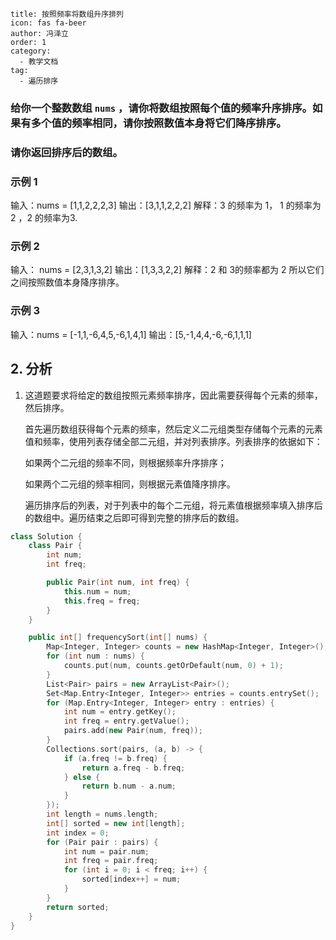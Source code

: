 ```
title: 按照频率将数组升序排列
icon: fas fa-beer
author: 冯泽立
order: 1
category:
  - 教学文档
tag:
  - 遍历排序
```

### 给你一个整数数组 `nums` ，请你将数组按照每个值的频率升序排序。如果有多个值的频率相同，请你按照数值本身将它们降序排序。 

### 请你返回排序后的数组。

### 示例 1

输入：nums   =   [1,1,2,2,2,3]
输出：[3,1,1,2,2,2]
解释：3 的频率为 1， 1 的频率为 2 ，2 的频率为3.

### 示例 2

输入： nums   =   [2,3,1,3,2] 
输出：[1,3,3,2,2] 
解释：2 和 3的频率都为 2 所以它们之间按照数值本身降序排序。

### 示例 3

输入：nums   =   [-1,1,-6,4,5,-6,1,4,1]
输出：[5,-1,4,4,-6,-6,1,1,1]

## 2. 分析

1. 这道题要求将给定的数组按照元素频率排序，因此需要获得每个元素的频率，然后排序。

   首先遍历数组获得每个元素的频率，然后定义二元组类型存储每个元素的元素值和频率，使用列表存储全部二元组，并对列表排序。列表排序的依据如下：

   如果两个二元组的频率不同，则根据频率升序排序；

   如果两个二元组的频率相同，则根据元素值降序排序。

   遍历排序后的列表，对于列表中的每个二元组，将元素值根据频率填入排序后的数组中。遍历结束之后即可得到完整的排序后的数组。
   


```cpp
class Solution {
    class Pair {
        int num;
        int freq;

        public Pair(int num, int freq) {
            this.num = num;
            this.freq = freq;
        }
    }

    public int[] frequencySort(int[] nums) {
        Map<Integer, Integer> counts = new HashMap<Integer, Integer>();
        for (int num : nums) {
            counts.put(num, counts.getOrDefault(num, 0) + 1);
        }
        List<Pair> pairs = new ArrayList<Pair>();
        Set<Map.Entry<Integer, Integer>> entries = counts.entrySet();
        for (Map.Entry<Integer, Integer> entry : entries) {
            int num = entry.getKey();
            int freq = entry.getValue();
            pairs.add(new Pair(num, freq));
        }
        Collections.sort(pairs, (a, b) -> {
            if (a.freq != b.freq) {
                return a.freq - b.freq;
            } else {
                return b.num - a.num;
            }
        });
        int length = nums.length;
        int[] sorted = new int[length];
        int index = 0;
        for (Pair pair : pairs) {
            int num = pair.num;
            int freq = pair.freq;
            for (int i = 0; i < freq; i++) {
                sorted[index++] = num;
            }
        }
        return sorted;
    }
}

```





